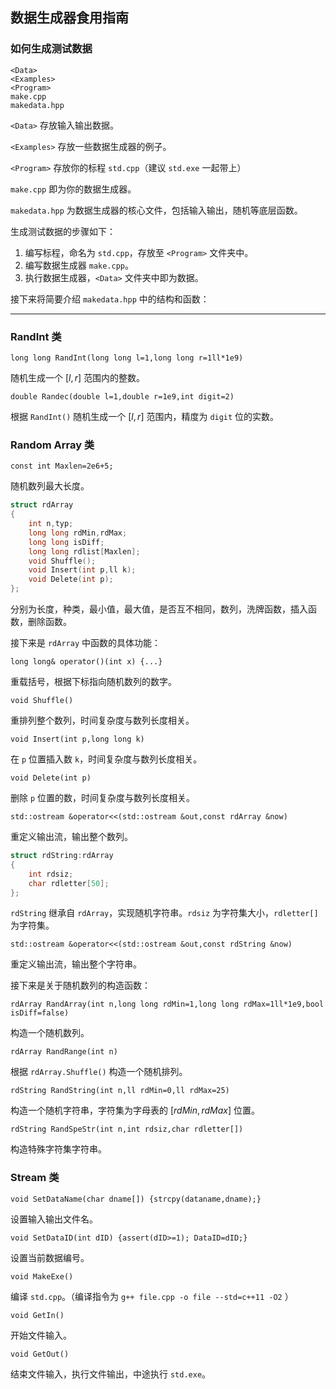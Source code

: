 ## 数据生成器食用指南

### 如何生成测试数据

```
<Data>
<Examples>
<Program>
make.cpp
makedata.hpp
```

`<Data>` 存放输入输出数据。

`<Examples>` 存放一些数据生成器的例子。

`<Program>` 存放你的标程 `std.cpp`（建议 `std.exe` 一起带上）

`make.cpp` 即为你的数据生成器。

`makedata.hpp` 为数据生成器的核心文件，包括输入输出，随机等底层函数。

生成测试数据的步骤如下：

1. 编写标程，命名为 `std.cpp`，存放至 `<Program>` 文件夹中。
2. 编写数据生成器 `make.cpp`。
3. 执行数据生成器，`<Data>` 文件夹中即为数据。

接下来将简要介绍 `makedata.hpp` 中的结构和函数：

---

### RandInt 类

`long long RandInt(long long l=1,long long r=1ll*1e9)` 

随机生成一个 $[l,r]$ 范围内的整数。

`double Randec(double l=1,double r=1e9,int digit=2)`

根据 `RandInt()` 随机生成一个 $[l,r]$ 范围内，精度为 `digit` 位的实数。

### Random Array 类

`const int Maxlen=2e6+5;`

随机数列最大长度。

```cpp
struct rdArray
{
    int n,typ;
    long long rdMin,rdMax;
    long long isDiff;
    long long rdlist[Maxlen];
    void Shuffle();
    void Insert(int p,ll k);
    void Delete(int p);
};
```

分别为长度，种类，最小值，最大值，是否互不相同，数列，洗牌函数，插入函数，删除函数。

接下来是 `rdArray` 中函数的具体功能：

`long long& operator()(int x) {...}`

重载括号，根据下标指向随机数列的数字。

`void Shuffle()`

重排列整个数列，时间复杂度与数列长度相关。

`void Insert(int p,long long k)`

在 `p` 位置插入数 `k`，时间复杂度与数列长度相关。

`void Delete(int p)`

删除 `p` 位置的数，时间复杂度与数列长度相关。

`std::ostream &operator<<(std::ostream &out,const rdArray &now)`

重定义输出流，输出整个数列。

```cpp
struct rdString:rdArray
{
    int rdsiz;
    char rdletter[50];
};
```

`rdString` 继承自 `rdArray`，实现随机字符串。`rdsiz` 为字符集大小，`rdletter[]` 为字符集。

`std::ostream &operator<<(std::ostream &out,const rdString &now)`

重定义输出流，输出整个字符串。

接下来是关于随机数列的构造函数：

`rdArray RandArray(int n,long long rdMin=1,long long rdMax=1ll*1e9,bool isDiff=false)`

构造一个随机数列。

`rdArray RandRange(int n)`

根据 `rdArray.Shuffle()` 构造一个随机排列。

`rdString RandString(int n,ll rdMin=0,ll rdMax=25)`

构造一个随机字符串，字符集为字母表的 $[rdMin,rdMax]$ 位置。

`rdString RandSpeStr(int n,int rdsiz,char rdletter[])`

构造特殊字符集字符串。

### Stream 类

`void SetDataName(char dname[]) {strcpy(dataname,dname);}`

设置输入输出文件名。

`void SetDataID(int dID) {assert(dID>=1); DataID=dID;}`

设置当前数据编号。

`void MakeExe()`

编译 `std.cpp`。（编译指令为 `g++ file.cpp -o file --std=c++11 -O2` ）

`void GetIn()`

开始文件输入。

`void GetOut()`

结束文件输入，执行文件输出，中途执行 `std.exe`。

